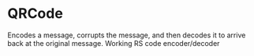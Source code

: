 # QRCode

Encodes a message, corrupts the message, and then decodes it to arrive back at the original message. Working RS code encoder/decoder

